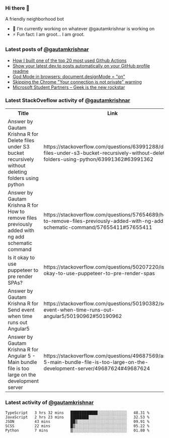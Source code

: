 ### Hi there 👋
A friendly neighborhood bot

- 🔭 I’m currently working on whatever @gautamkrishnar is working on
- ⚡ Fun fact: I am groot... I am groot.

### Latest posts of [@gautamkrishnar](https://github.com/gautamkrishnar) 
<!-- BLOG-POST-LIST:START -->
- [How I built one of the top 20 most used Github Actions](https://www.gautamkrishnar.com/how-i-built-one-of-the-top-20-most-used-github-actions/)
- [Show your latest dev.to posts automatically on your GitHub profile readme](https://dev.to/gautamkrishnar/show-your-latest-dev-to-posts-automatically-in-your-github-profile-readme-3nk8)
- [God Mode in browsers: document.designMode = "on"](https://dev.to/gautamkrishnar/god-mode-in-browsers-document-designmode-on-2pmo)
- [Skipping the Chrome "Your connection is not private" warning](https://dev.to/gautamkrishnar/quickbits-1-skipping-the-chrome-your-connection-is-not-private-warning-4kp1)
- [Microsoft Student Partners – Geek is the new rockstar](https://dev.to/gautamkrishnar/microsoft-student-partners--geek-is-the-new-rockstar)
<!-- BLOG-POST-LIST:END -->

### Latest StackOveflow activity of [@gautamkrishnar](https://github.com/gautamkrishnar)
<table>
  <tr><th>Title</th><th>Link</th></tr>
  <!-- STACKOVERFLOW:START --><tr><td>Answer by Gautam Krishna R for Delete files under S3 bucket recursively without deleting folders using python</td><td>https://stackoverflow.com/questions/63991288/delete-files-under-s3-bucket-recursively-without-deleting-folders-using-python/63991362#63991362</td></tr><tr><td>Answer by Gautam Krishna R for How to remove files previously added with ng add schematic command</td><td>https://stackoverflow.com/questions/57654689/how-to-remove-files-previously-added-with-ng-add-schematic-command/57655411#57655411</td></tr><tr><td>Is it okay to use puppeteer to pre render SPAs?</td><td>https://stackoverflow.com/questions/50207220/is-it-okay-to-use-puppeteer-to-pre-render-spas</td></tr><tr><td>Answer by Gautam Krishna R for Send event when time runs out Angular5</td><td>https://stackoverflow.com/questions/50190382/send-event-when-time-runs-out-angular5/50190962#50190962</td></tr><tr><td>Answer by Gautam Krishna R for Angular 5 - Main bundle file is too large on the development server</td><td>https://stackoverflow.com/questions/49687569/angular-5-main-bundle-file-is-too-large-on-the-development-server/49687624#49687624</td></tr><!-- STACKOVERFLOW:END -->
</table>

### Latest activity of [@gautamkrishnar](https://github.com/gautamkrishnar)
<!--START_SECTION:waka-->
```text
TypeScript   3 hrs 32 mins   ████████████░░░░░░░░░░░░░   48.31 % 
JavaScript   2 hrs 23 mins   ████████░░░░░░░░░░░░░░░░░   32.53 % 
JSON         43 mins         ██▒░░░░░░░░░░░░░░░░░░░░░░   09.91 % 
SCSS         22 mins         █▒░░░░░░░░░░░░░░░░░░░░░░░   05.22 % 
Python       7 mins          ▒░░░░░░░░░░░░░░░░░░░░░░░░   01.80 % 
```
<!--END_SECTION:waka-->


